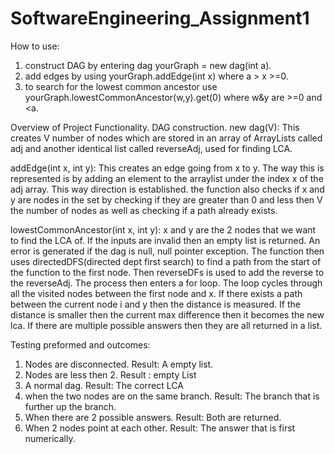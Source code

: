 # SoftwareEngineering_Assignment1

How to use:
1. construct DAG by entering dag yourGraph = new dag(int a).
2. add edges by using yourGraph.addEdge(int x) where a > x >=0.
3. to search for the lowest common ancestor use yourGraph.lowestCommonAncestor(w,y).get(0) where w&y are >=0 and <a.

Overview of Project Functionality.
DAG construction.
new dag(V): This creates V number of nodes which are stored in an array of ArrayLists called adj and another identical list called reverseAdj, used for finding LCA.

addEdge(int x, int y): 
This creates an edge going from x to y. The way this is represented is by adding an element to the arraylist under the index x of the adj array. This way direction is established. the function also checks if x and y are nodes in the set by checking if they are greater than 0 and less then V the number of nodes as well as checking if a path already exists.

lowestCommonAncestor(int x, int y):
x and y are the 2 nodes that we want to find the LCA of. If the inputs are invalid then an empty list is returned. An error is generated if the dag is null, null pointer exception. The function then uses directedDFS(directed dept first search) to find a path from the start of the function to the first node. Then reverseDFs is used to add the reverse to the reverseAdj. The process then enters a for loop. The loop cycles through all the visited nodes between the first node and x. If there exists a path between the current node i and y then the distance is measured. If the distance is smaller then the current max difference then it becomes the new lca. If there are multiple possible answers then they are all returned in a list.

Testing preformed and outcomes:
1. Nodes are disconnected. Result: A empty list.
2. Nodes are less then 2. Result : empty List
3. A normal dag. Result: The correct LCA
4. when the two nodes are on the same branch. Result: The branch that is further up the branch.
5. When there are 2 possible answers. Result: Both are returned.
6. When 2 nodes point at each other. Result: The answer that is first numerically.



